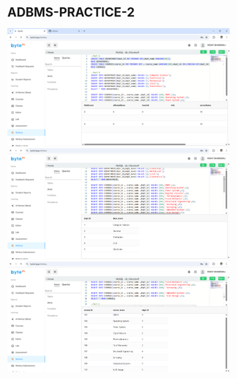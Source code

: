 # ADBMS-PRACTICE-2
![Description of image](https://github.com/mohit931725/ADBMS-PRACTICE-2/blob/main/Screenshot%202025-08-06%20170625.png?raw=true)
![Description of image](https://github.com/mohit931725/ADBMS-PRACTICE-2/blob/main/Screenshot%202025-08-06%20170704.png?raw=true)
![Description of image](https://github.com/mohit931725/ADBMS-PRACTICE-2/blob/main/Screenshot%202025-08-06%20170819.png?raw=true)




